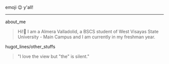emoji :wink: y'all!
***
about_me
>  Hi!:wave: I am a Almera Valladolid, a BSCS student of West Visayas State University - Main Campus and I am currently in my freshman year. 

hugot_lines/other_stuffs
> "I love the view but "the" is silent." 
